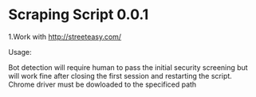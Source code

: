 # Scraping Script 0.0.1 

1.Work with http://streeteasy.com/

Usage:
  
  Bot detection will require human to pass the initial security screening but will work fine after closing the first session and restarting the script. 
  Chrome driver must be dowloaded to the specificed path
  

